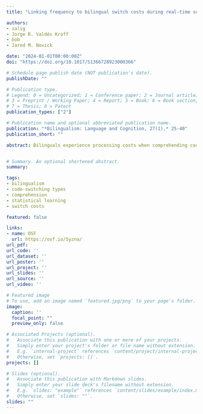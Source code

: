 ```yaml
---
title: "Linking frequency to bilingual switch costs during real-time sentence comprehension"

authors:
- salig
- Jorge R. Valdés Kroff
- bob
- Jared M. Novick

date: "2024-01-01T00:00:00Z"
doi: "https://doi.org/10.1017/S1366728923000366"

# Schedule page publish date (NOT publication's date).
publishDate: ""

# Publication type.
# Legend: 0 = Uncategorized; 1 = Conference paper; 2 = Journal article;
# 3 = Preprint / Working Paper; 4 = Report; 5 = Book; 6 = Book section;
# 7 = Thesis; 8 = Patent
publication_types: ["2"]

# Publication name and optional abbreviated publication name.
publication: "*Bilingualism: Language and Cognition, 27(1),* 25-40"
publication_short: ""

abstract: Bilinguals experience processing costs when comprehending code-switches, yet the magnitude of the cost fluctuates depending on numerous factors. We tested whether switch costs vary based on the frequency of different types of code-switches, as estimated from natural corpora of bilingual speech and text. Spanish-English bilinguals in the U.S. read single-language and code-switched sentences in a self-paced task. Sentence regions containing code-switches were read more slowly than single-language control regions, consistent with the idea that integrating a code-switch poses a processing challenge. Crucially, more frequent code-switches elicited significantly smaller costs both within and across most classes of switch types (e.g., within verb phrases and when comparing switches at verb-phrase and noun-phrase sites). The results suggest that, in addition to learning distributions of syntactic and semantic patterns, bilinguals develop finely tuned expectations about code-switching behavior—representing one reason why code-switching in naturalistic contexts may not be particularly costly. 


# Summary. An optional shortened abstract.
summary:

tags:
- bilingualism
- code-switching types
- comprehension
- statistical learning
- switch costs

featured: false

links:
- name: OSF
  url: https://osf.io/5yzna/
url_pdf: 
url_code: ''
url_dataset: ''
url_poster: ''
url_project: ''
url_slides: ''
url_source: ''
url_video: ''

# Featured image
# To use, add an image named `featured.jpg/png` to your page's folder. 
image:
  caption: ''
  focal_point: ""
  preview_only: false

# Associated Projects (optional).
#   Associate this publication with one or more of your projects.
#   Simply enter your project's folder or file name without extension.
#   E.g. `internal-project` references `content/project/internal-project/index.md`.
#   Otherwise, set `projects: []`.
projects: []

# Slides (optional).
#   Associate this publication with Markdown slides.
#   Simply enter your slide deck's filename without extension.
#   E.g. `slides: "example"` references `content/slides/example/index.md`.
#   Otherwise, set `slides: ""`.
slides: ""
---
```


